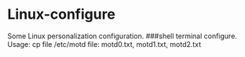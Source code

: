 # Linux-configure
Some Linux personalization configuration.
###shell terminal configure.
        Usage: cp file /etc/motd
        file:  motd0.txt, motd1.txt, motd2.txt

